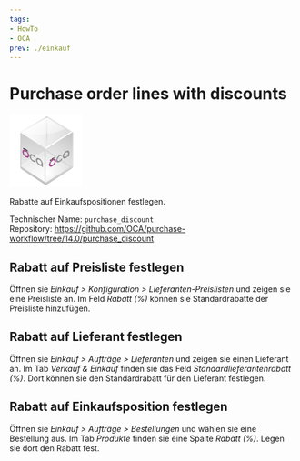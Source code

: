 ```yaml
---
tags:
- HowTo
- OCA
prev: ./einkauf
---
```

# Purchase order lines with discounts
![icon_oca_app](assets/icon_oca_app.png)

Rabatte auf Einkaufspositionen festlegen.

Technischer Name: `purchase_discount`\
Repository: <https://github.com/OCA/purchase-workflow/tree/14.0/purchase_discount>

## Rabatt auf Preisliste festlegen

Öffnen sie *Einkauf > Konfiguration > Lieferanten-Preislisten* und zeigen sie eine Preisliste an. Im Feld *Rabatt (%)* können sie Standardrabatte der Preisliste hinzufügen.

## Rabatt auf Lieferant festlegen

Öffnen sie *Einkauf > Aufträge > Lieferanten* und zeigen sie einen Lieferant an. Im Tab *Verkauf & Einkauf* finden sie das Feld *Standardlieferantenrabatt (%)*. Dort können sie den Standardrabatt für den Lieferant festlegen.

## Rabatt auf Einkaufsposition festlegen

Öffnen sie *Einkauf > Aufträge > Bestellungen* und wählen sie eine Bestellung aus. Im Tab *Produkte* finden sie eine Spalte *Rabatt (%)*. Legen sie dort den Rabatt fest.